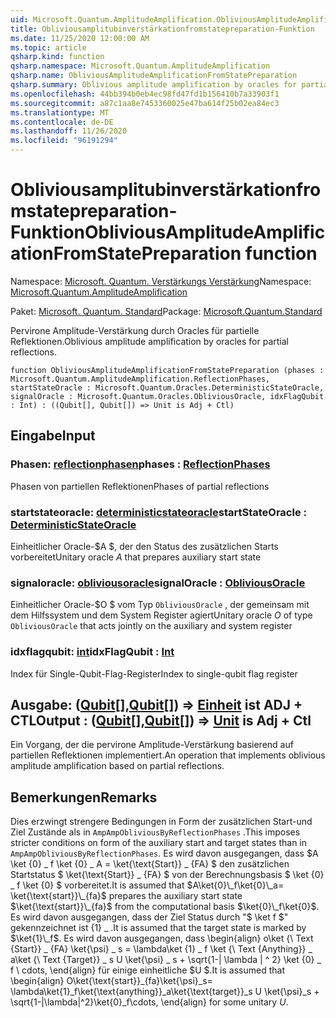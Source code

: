 ```yaml
---
uid: Microsoft.Quantum.AmplitudeAmplification.ObliviousAmplitudeAmplificationFromStatePreparation
title: Obliviousamplitubinverstärkationfromstatepreparation-Funktion
ms.date: 11/25/2020 12:00:00 AM
ms.topic: article
qsharp.kind: function
qsharp.namespace: Microsoft.Quantum.AmplitudeAmplification
qsharp.name: ObliviousAmplitudeAmplificationFromStatePreparation
qsharp.summary: Oblivious amplitude amplification by oracles for partial reflections.
ms.openlocfilehash: 44bb394b0eb4ec98fd47fd1b156410b7a33903f1
ms.sourcegitcommit: a87c1aa8e7453360025e47ba614f25b02ea84ec3
ms.translationtype: MT
ms.contentlocale: de-DE
ms.lasthandoff: 11/26/2020
ms.locfileid: "96191294"
---
```

# <a name="obliviousamplitudeamplificationfromstatepreparation-function"></a><span data-ttu-id="1f053-102">Obliviousamplitubinverstärkationfromstatepreparation-Funktion</span><span class="sxs-lookup"><span data-stu-id="1f053-102">ObliviousAmplitudeAmplificationFromStatePreparation function</span></span>

<span data-ttu-id="1f053-103">Namespace: [Microsoft. Quantum. Verstärkungs Verstärkung](xref:Microsoft.Quantum.AmplitudeAmplification)</span><span class="sxs-lookup"><span data-stu-id="1f053-103">Namespace: [Microsoft.Quantum.AmplitudeAmplification](xref:Microsoft.Quantum.AmplitudeAmplification)</span></span>

<span data-ttu-id="1f053-104">Paket: [Microsoft. Quantum. Standard](https://nuget.org/packages/Microsoft.Quantum.Standard)</span><span class="sxs-lookup"><span data-stu-id="1f053-104">Package: [Microsoft.Quantum.Standard](https://nuget.org/packages/Microsoft.Quantum.Standard)</span></span>


<span data-ttu-id="1f053-105">Pervirone Amplitude-Verstärkung durch Oracles für partielle Reflektionen.</span><span class="sxs-lookup"><span data-stu-id="1f053-105">Oblivious amplitude amplification by oracles for partial reflections.</span></span>

```qsharp
function ObliviousAmplitudeAmplificationFromStatePreparation (phases : Microsoft.Quantum.AmplitudeAmplification.ReflectionPhases, startStateOracle : Microsoft.Quantum.Oracles.DeterministicStateOracle, signalOracle : Microsoft.Quantum.Oracles.ObliviousOracle, idxFlagQubit : Int) : ((Qubit[], Qubit[]) => Unit is Adj + Ctl)
```


## <a name="input"></a><span data-ttu-id="1f053-106">Eingabe</span><span class="sxs-lookup"><span data-stu-id="1f053-106">Input</span></span>

### <a name="phases--reflectionphases"></a><span data-ttu-id="1f053-107">Phasen: [reflectionphasen](xref:Microsoft.Quantum.AmplitudeAmplification.ReflectionPhases)</span><span class="sxs-lookup"><span data-stu-id="1f053-107">phases : [ReflectionPhases](xref:Microsoft.Quantum.AmplitudeAmplification.ReflectionPhases)</span></span>

<span data-ttu-id="1f053-108">Phasen von partiellen Reflektionen</span><span class="sxs-lookup"><span data-stu-id="1f053-108">Phases of partial reflections</span></span>


### <a name="startstateoracle--deterministicstateoracle"></a><span data-ttu-id="1f053-109">startstateoracle: [deterministicstateoracle](xref:Microsoft.Quantum.Oracles.DeterministicStateOracle)</span><span class="sxs-lookup"><span data-stu-id="1f053-109">startStateOracle : [DeterministicStateOracle](xref:Microsoft.Quantum.Oracles.DeterministicStateOracle)</span></span>

<span data-ttu-id="1f053-110">Einheitlicher Oracle-$A $, der den Status des zusätzlichen Starts vorbereitet</span><span class="sxs-lookup"><span data-stu-id="1f053-110">Unitary oracle $A$ that prepares auxiliary start state</span></span>


### <a name="signaloracle--obliviousoracle"></a><span data-ttu-id="1f053-111">signaloracle: [obliviousoracle](xref:Microsoft.Quantum.Oracles.ObliviousOracle)</span><span class="sxs-lookup"><span data-stu-id="1f053-111">signalOracle : [ObliviousOracle](xref:Microsoft.Quantum.Oracles.ObliviousOracle)</span></span>

<span data-ttu-id="1f053-112">Einheitlicher Oracle-$O $ vom Typ `ObliviousOracle` , der gemeinsam mit dem Hilfssystem und dem System Register agiert</span><span class="sxs-lookup"><span data-stu-id="1f053-112">Unitary oracle $O$ of type `ObliviousOracle` that acts jointly on the auxiliary and system register</span></span>


### <a name="idxflagqubit--int"></a><span data-ttu-id="1f053-113">idxflagqubit: [int](xref:microsoft.quantum.lang-ref.int)</span><span class="sxs-lookup"><span data-stu-id="1f053-113">idxFlagQubit : [Int](xref:microsoft.quantum.lang-ref.int)</span></span>

<span data-ttu-id="1f053-114">Index für Single-Qubit-Flag-Register</span><span class="sxs-lookup"><span data-stu-id="1f053-114">Index to single-qubit flag register</span></span>



## <a name="output--qubitqubit--unit--is-adj--ctl"></a><span data-ttu-id="1f053-115">Ausgabe: ([Qubit](xref:microsoft.quantum.lang-ref.qubit)[],[Qubit](xref:microsoft.quantum.lang-ref.qubit)[]) => [Einheit](xref:microsoft.quantum.lang-ref.unit)  ist ADJ + CTL</span><span class="sxs-lookup"><span data-stu-id="1f053-115">Output : ([Qubit](xref:microsoft.quantum.lang-ref.qubit)[],[Qubit](xref:microsoft.quantum.lang-ref.qubit)[]) => [Unit](xref:microsoft.quantum.lang-ref.unit)  is Adj + Ctl</span></span>

<span data-ttu-id="1f053-116">Ein Vorgang, der die pervirone Amplitude-Verstärkung basierend auf partiellen Reflektionen implementiert.</span><span class="sxs-lookup"><span data-stu-id="1f053-116">An operation that implements oblivious amplitude amplification based on partial reflections.</span></span>

## <a name="remarks"></a><span data-ttu-id="1f053-117">Bemerkungen</span><span class="sxs-lookup"><span data-stu-id="1f053-117">Remarks</span></span>

<span data-ttu-id="1f053-118">Dies erzwingt strengere Bedingungen in Form der zusätzlichen Start-und Ziel Zustände als in `AmpAmpObliviousByReflectionPhases` .</span><span class="sxs-lookup"><span data-stu-id="1f053-118">This imposes stricter conditions on form of the auxiliary start and target states than in `AmpAmpObliviousByReflectionPhases`.</span></span>
<span data-ttu-id="1f053-119">Es wird davon ausgegangen, dass $A \ket {0} \_ f \ket {0} \_ A = \ket{\text{Start}} \_ {FA} $ den zusätzlichen Startstatus $ \ket{\text{Start}} \_ {FA} $ von der Berechnungsbasis $ \ket {0} \_ f \ket {0} $ vorbereitet.</span><span class="sxs-lookup"><span data-stu-id="1f053-119">It is assumed that $A\ket{0}\_f\ket{0}\_a= \ket{\text{start}}\_{fa}$ prepares the auxiliary start state $\ket{\text{start}}\_{fa}$ from the computational basis $\ket{0}\_f\ket{0}$.</span></span>
<span data-ttu-id="1f053-120">Es wird davon ausgegangen, dass der Ziel Status durch "$ \ket f $" gekennzeichnet ist {1} \_ .</span><span class="sxs-lookup"><span data-stu-id="1f053-120">It is assumed that the target state is marked by $\ket{1}\_f$.</span></span>
<span data-ttu-id="1f053-121">Es wird davon ausgegangen, dass \begin{align} o\ket {\ Text {Start}} \_ {FA} \ket{\psi} \_ s = \lambda\ket {1} \_ f \ket {\ Text {Anything}} \_ a\ket {\ Text {Target}} \_ s U \ket{\psi} \_ s + \sqrt{1-| \lambda | ^ 2} \ket {0} \_ f \ cdots, \end{align} für einige einheitliche $U $.</span><span class="sxs-lookup"><span data-stu-id="1f053-121">It is assumed that \begin{align} O\ket{\text{start}}\_{fa}\ket{\psi}\_s= \lambda\ket{1}\_f\ket{\text{anything}}\_a\ket{\text{target}}\_s U \ket{\psi}\_s + \sqrt{1-|\lambda|^2}\ket{0}\_f\cdots, \end{align} for some unitary $U$.</span></span>